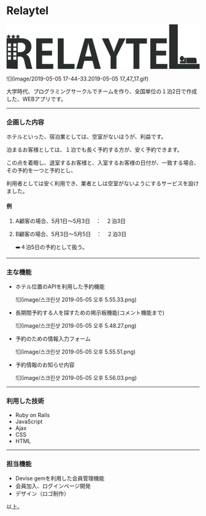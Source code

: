 # Relaytel



![](app/assets/images/releytel2_black.png)

![](image/2019-05-05 17-44-33.2019-05-05 17_47_17.gif)

大学時代、プログラミングサークルでチームを作り、全国単位の１泊2日で作成した、WEBアプリです。

---

### 企画した内容

ホテルといった、宿泊業としては、空室がないほうが、利益です。

泊まるお客様としては、１泊でも長く予約する方が、安く予約できます。

この点を着眼し、退室するお客様と、入室するお客様の日付が、一致する場合、その予約を一つと予約とし、

利用者としては安く利用でき、業者としは空室がないようにするサービスを設けました。

#### 例

1. A顧客の場合、5月1日〜5月3日　：　２泊3日

2. B顧客の場合、5月3日〜5月5日　：　２泊3日

   ➡️４泊5日の予約として扱う。

---

### 主な機能

- ホテル位置のAPIを利用した予約機能

  ![](image/스크린샷 2019-05-05 오후 5.55.33.png)

- 長期間予約する人を探すための掲示板機能(コメント機能まで)

  ![](image/스크린샷 2019-05-05 오후 5.48.27.png)

- 予約のための情報入力フォーム

  ![](image/스크린샷 2019-05-05 오후 5.55.51.png)

- 予約情報のお知らせ内容

  ![](image/스크린샷 2019-05-05 오후 5.56.03.png)



---

### 利用した技術


- Ruby on Rails
- JavaScript
- Ajax
- CSS
- HTML

---

### 担当機能

- Devise gemを利用した会員管理機能
- 会員加入、ログインページ開発
- デザイン（ロゴ制作）



以上。

